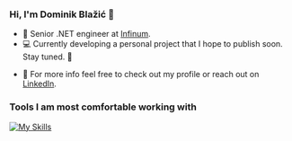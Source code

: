 ﻿### Hi, I'm Dominik Blažić 👋

- :construction_worker: Senior .NET engineer at <a href="https://www.infinum.com/">Infinum</a>.
- :computer: Currently developing a personal project that I hope to publish soon. Stay tuned. 🤞
<!--- ⚡ Top contributor to the backend part of [Subs](https://subs.com/), social media tailored for content creators. -->
- 💬 For more info feel free to check out my profile or reach out on <a href="https://www.linkedin.com/in/dominikblazic/">LinkedIn</a>.

### Tools I am most comfortable working with
[![My Skills](https://skillicons.dev/icons?i=dotnet,cs,azure,postgres,visualstudio&perline=5)](https://skillicons.dev)

<!--
**dominikblazic/dominikblazic** is a ✨ _special_ ✨ repository because its `README.md` (this file) appears on your GitHub profile.

Here are some ideas to get you started:

- 👯 I’m looking to collaborate on ...
- 🤔 I’m looking for help with ...
- 💬 Ask me about ...
- 📫 How to reach me: ...
- 😄 Pronouns: ...
- ⚡ Fun fact: ...

-->
